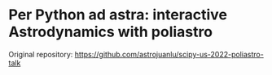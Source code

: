 # Per Python ad astra: interactive Astrodynamics with poliastro

Original repository: https://github.com/astrojuanlu/scipy-us-2022-poliastro-talk
